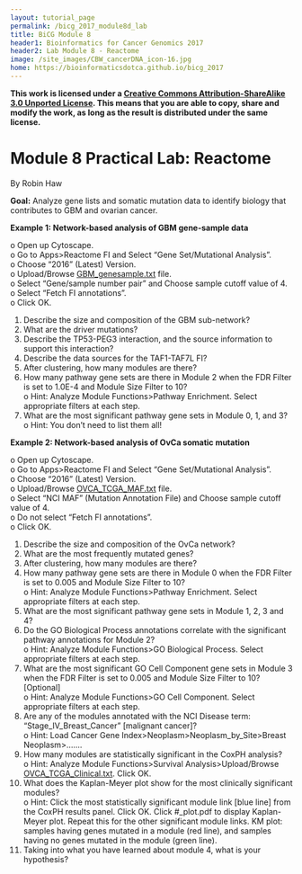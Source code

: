 ```yaml
---
layout: tutorial_page
permalink: /bicg_2017_module8d_lab
title: BiCG Module 8
header1: Bioinformatics for Cancer Genomics 2017
header2: Lab Module 8 - Reactome
image: /site_images/CBW_cancerDNA_icon-16.jpg
home: https://bioinformaticsdotca.github.io/bicg_2017
---
```


**This work is licensed under a [Creative Commons Attribution-ShareAlike 3.0 Unported License](http://creativecommons.org/licenses/by-sa/3.0/deed.en_US). This means that you are able to copy, share and modify the work, as long as the result is distributed under the same license.**

# Module 8 Practical Lab: Reactome

By Robin Haw

**Goal:** Analyze gene lists and somatic mutation data to identify biology that contributes to GBM and ovarian cancer.


**Example 1: Network-based analysis of GBM gene-sample data**   

o	Open up Cytoscape.   
o	Go to Apps>Reactome FI and Select “Gene Set/Mutational Analysis”.    
o	Choose “2016” (Latest) Version.   
o	Upload/Browse [GBM_genesample.txt](https://raw.githubusercontent.com/bioinformaticsdotca/HT-Biology_2017/master/GBM_genesample.txt) file.   
o	Select “Gene/sample number pair” and Choose sample cutoff value of 4.   
o	Select “Fetch FI annotations”.   
o	Click OK.  

1.	Describe the size and composition of the GBM sub-network?  
2.	What are the driver mutations?  
3.	Describe the TP53-PEG3 interaction, and the source information to support this interaction?  
4.	Describe the data sources for the TAF1-TAF7L FI?  
5.	After clustering, how many modules are there?   
6.	How many pathway gene sets are there in Module 2 when the FDR Filter is set to 1.0E-4 and Module Size Filter to 10?   
o	Hint: Analyze Module Functions>Pathway Enrichment. Select appropriate filters at each step.  
7.	What are the most significant pathway gene sets in Module 0, 1, and 3?  
o	Hint: You don’t need to list them all!   

**Example 2: Network-based analysis of OvCa somatic mutation**   

o	Open up Cytoscape.   
o	Go to Apps>Reactome FI and Select “Gene Set/Mutational Analysis”.    
o	Choose “2016” (Latest) Version.   
o	Upload/Browse [OVCA_TCGA_MAF.txt](https://raw.githubusercontent.com/bioinformatics-ca/bioinformatics-ca.github.io/master/2016_workshops/cancer/OVCA_TCGA_MAF.txt) file.   
o	Select “NCI MAF” (Mutation Annotation File) and Choose sample cutoff value of 4.   
o	Do not select “Fetch FI annotations”.   
o	Click OK.  

1.	Describe the size and composition of the OvCa network?  
2.	What are the most frequently mutated genes?  
3.	After clustering, how many modules are there?   
4.	How many pathway gene sets are there in Module 0 when the FDR Filter is set to 0.005 and Module Size Filter to 10?  
o	Hint: Analyze Module Functions>Pathway Enrichment. Select appropriate filters at each step.  
5.	What are the most significant pathway gene sets in Module 1, 2, 3 and 4?   
6.	Do the GO Biological Process annotations correlate with the significant pathway annotations for Module 2?   
o	Hint: Analyze Module Functions>GO Biological Process. Select appropriate filters at each step.  
7.	What are the most significant GO Cell Component gene sets in Module 3 when the FDR Filter is set to 0.005 and Module Size Filter to 10? [Optional]  
o	Hint: Analyze Module Functions>GO Cell Component. Select appropriate filters at each step.  
8.	Are any of the modules annotated with the NCI Disease term: “Stage_IV_Breast_Cancer” [malignant cancer]?  
o	Hint: Load Cancer Gene Index>Neoplasm>Neoplasm_by_Site>Breast Neoplasm>…….  
9.	How many modules are statistically significant in the CoxPH analysis?   
o	Hint: Analyze Module Functions>Survival Analysis>Upload/Browse [OVCA_TCGA_Clinical.txt](https://raw.githubusercontent.com/bioinformatics-ca/bioinformatics-ca.github.io/master/2016_workshops/cancer/OVCA_TCGA_Clinical.txt). Click OK.  
10.	What does the Kaplan-Meyer plot show for the most clinically significant modules?  
o	Hint: Click the most statistically significant module link [blue line] from the CoxPH results panel. Click OK. Click #_plot.pdf to display Kaplan-Meyer plot. Repeat this for the other significant module links. KM plot: samples having genes mutated in a module (red line), and samples having no genes mutated in the module (green line).  
11.	Taking into what you have learned about module 4, what is your hypothesis?  
